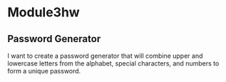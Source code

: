 # Module3hw

## Password Generator

I want to create a password generator that will combine upper and lowercase letters from the alphabet, special characters, and numbers to form a unique password.
